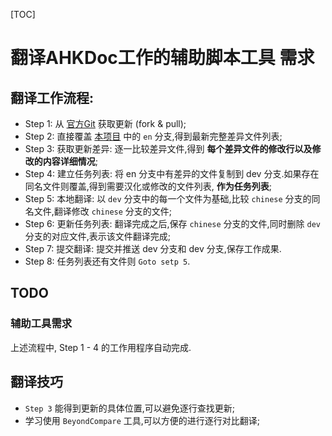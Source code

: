 [TOC]

# 翻译AHKDoc工作的辅助脚本工具 需求

## 翻译工作流程:

- Step 1: 从 [官方Git](https://github.com/Lexikos/AutoHotkey_L-Docs.git) 获取更新 (fork & pull);
- Step 2: 直接覆盖 [本项目](https://git.oschina.net/fonny/AutoHotkey_L-Docs) 中的 `en` 分支,得到最新完整差异文件列表;
- Step 3: 获取更新差异: 逐一比较差异文件,得到 **每个差异文件的修改行以及修改的内容详细情况**;
- Step 4: 建立任务列表: 将 en 分支中有差异的文件复制到 dev 分支.如果存在同名文件则覆盖,得到需要汉化或修改的文件列表, **作为任务列表**;
- Step 5: 本地翻译: 以 `dev` 分支中的每一个文件为基础,比较 `chinese` 分支的同名文件,翻译修改 `chinese` 分支的文件;
- Step 6: 更新任务列表: 翻译完成之后,保存 `chinese` 分支的文件,同时删除 `dev` 分支的对应文件,表示该文件翻译完成;
- Step 7: 提交翻译: 提交并推送 dev 分支和 dev 分支,保存工作成果.
- Step 8: 任务列表还有文件则 `Goto setp 5`.

## TODO

### 辅助工具需求

上述流程中, Step 1 - 4 的工作用程序自动完成.


## 翻译技巧

- `Step 3` 能得到更新的具体位置,可以避免逐行查找更新;
- 学习使用 `BeyondCompare` 工具,可以方便的进行逐行对比翻译;